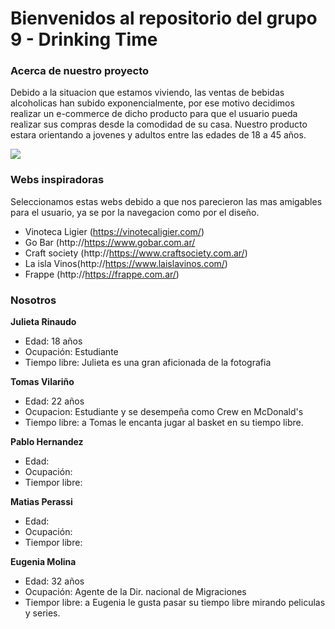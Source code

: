 # Bienvenidos al repositorio del grupo 9 - Drinking Time


### Acerca de nuestro proyecto
Debido a la situacion que estamos viviendo, las ventas de bebidas alcoholicas han subido exponencialmente, por ese motivo decidimos realizar un e-commerce de dicho producto para que el usuario pueda realizar sus compras desde la comodidad de su casa. Nuestro producto estara orientando a jovenes y adultos entre las edades de 18 a 45 años.

![](https://i.pinimg.com/originals/f2/5a/af/f25aaf926b65fc01d4c4efc7bec73746.jpg)

### Webs inspiradoras

Seleccionamos estas webs debido a que nos parecieron las mas amigables para el usuario, ya se por la navegacion como por el diseño.

- Vinoteca Ligier (https://vinotecaligier.com/)
- Go Bar (http://https://www.gobar.com.ar/
- Craft society (http://https://www.craftsociety.com.ar/)
- La isla Vinos(http://https://www.laislavinos.com/)
- Frappe (http://https://frappe.com.ar/)

### Nosotros
 **Julieta Rinaudo**
- Edad: 18 años
- Ocupación: Estudiante
- Tiempo libre: Julieta es una gran aficionada de la fotografia

**Tomas Vilariño**
- Edad: 22 años
- Ocupacion: Estudiante y se desempeña como Crew en McDonald's
- Tiempo libre: a Tomas le encanta jugar al basket en su tiempo libre.

**Pablo Hernandez**
- Edad:
- Ocupación:
- Tiempor libre:

**Matias Perassi**
- Edad:
- Ocupación:
- Tiempor libre:

**Eugenia Molina**
- Edad: 32 años
- Ocupación: Agente de la Dir. nacional de Migraciones
- Tiempor libre: a Eugenia le gusta pasar su tiempo libre mirando peliculas y series.
